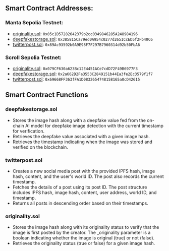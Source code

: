 ## Smart Contract Addresses:

### Manta Sepolia Testnet:
- [originality.sol](https://sepolia.etherscan.io/address/0x05c1D57282642379b2cc0349846285A248984196): `0x05c1D57282642379b2cc0349846285A248984196`
- [deepfakestorage.sol](https://sepolia.etherscan.io/address/0x385815Ca79ed0A954c0277d2651CcED5f2Fb40C6): `0x385815Ca79ed0A954c0277d2651CcED5f2Fb40C6`
- [twitterpost.sol](https://sepolia.etherscan.io/address/0x89Ac93592b0A9E98F7F297B7960314d92b50FbA6): `0x89Ac93592b0A9E98F7F297B7960314d92b50FbA6`

### Scroll Sepolia Testnet:
- [originality.sol](https://sepolia.etherscan.io/address/0x079CF630a623Bc12E4451ACe7cdD72F49B6977F3): `0x079CF630a623Bc12E4451ACe7cdD72F49B6977F3`
- [deepfakestorage.sol](https://sepolia.etherscan.io/address/0x2a662D2Fa3553C2849151b44Ea3fe2Ec3579f1f7): `0x2a662D2Fa3553C2849151b44Ea3fe2Ec3579f1f7`
- [twitterpost.sol](https://sepolia.etherscan.io/address/0x69668FF363fFA1D0832654748158165a0cD42615): `0x69668FF363fFA1D0832654748158165a0cD42615`

## Smart Contract Functions
### deepfakestorage.sol
- Stores the image hash along with a deepfake value fed from the on-chain AI model for deepfake image detection with the current timestamp for verification.
- Retrieves the deepfake value associated with a given image hash.
- Retrieves the timestamp indicating when the image was stored and verified on the blockchain.
  
### twitterpost.sol
- Creates a new social media post with the provided IPFS hash, image hash, content, and the user's world ID. The post also records the current timestamp.
- Fetches the details of a post using its post ID. The post structure includes IPFS hash, image hash, content, user address, world ID, and timestamp.
- Returns all posts in descending order based on their timestamps.

### originality.sol
- Stores the image hash along with its originality status to verify that the image is first posted by the creator. The _originality parameter is a boolean indicating whether the image is original (true) or not (false).
- Retrieves the originality status (true or false) for a given image hash.



